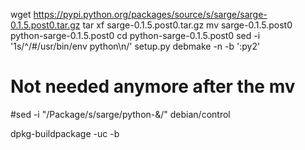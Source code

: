 wget https://pypi.python.org/packages/source/s/sarge/sarge-0.1.5.post0.tar.gz
tar xf sarge-0.1.5.post0.tar.gz
mv sarge-0.1.5.post0 python-sarge-0.1.5.post0
cd python-sarge-0.1.5.post0
sed -i '1s/^/#\/usr\/bin\/env python\n/' setup.py
debmake -n -b ':py2'

# Not needed anymore after the mv
#sed -i "/Package/s/sarge/python-&/" debian/control

dpkg-buildpackage -uc -b

